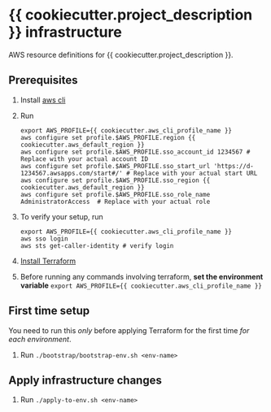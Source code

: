 # {{ cookiecutter.project_description }} infrastructure
AWS resource definitions for {{ cookiecutter.project_description }}.

## Prerequisites
1. Install [aws cli](https://docs.aws.amazon.com/cli/latest/userguide/getting-started-install.html)
2. Run
    
    ```
    export AWS_PROFILE={{ cookiecutter.aws_cli_profile_name }}
    aws configure set profile.$AWS_PROFILE.region {{ cookiecutter.aws_default_region }}
    aws configure set profile.$AWS_PROFILE.sso_account_id 1234567 # Replace with your actual account ID
    aws configure set profile.$AWS_PROFILE.sso_start_url 'https://d-1234567.awsapps.com/start#/' # Replace with your actual start URL
    aws configure set profile.$AWS_PROFILE.sso_region {{ cookiecutter.aws_default_region }}
    aws configure set profile.$AWS_PROFILE.sso_role_name AdministratorAccess  # Replace with your actual role
    ```

3. To verify your setup, run
    ```
    export AWS_PROFILE={{ cookiecutter.aws_cli_profile_name }}
    aws sso login
    aws sts get-caller-identity # verify login
    ```
   
4. [Install Terraform](https://developer.hashicorp.com/terraform/tutorials/aws-get-started/install-cli)

5. Before running any commands involving terraform, **set the environment variable** `export AWS_PROFILE={{ cookiecutter.aws_cli_profile_name }}`

## First time setup
You need to run this *only* before applying Terraform for the first time _for each environment_.

1. Run `./bootstrap/bootstrap-env.sh <env-name>`

## Apply infrastructure changes

1. Run `./apply-to-env.sh <env-name>`
